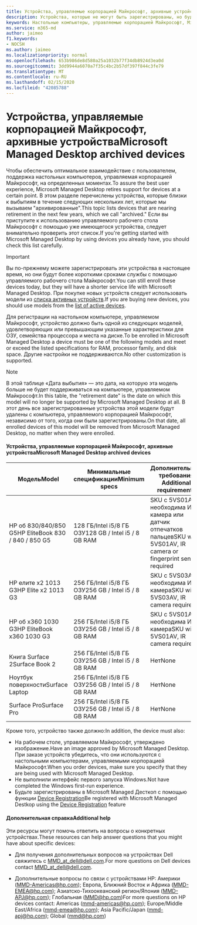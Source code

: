 ```yaml
---
title: Устройства, управляемые корпорацией Майкрософт, архивные устройства
description: Устройства, которые не могут быть зарегистрированы, но будут иметь сокращенный срок службы поддержки
keywords: Настольные компьютеры, управляемые корпорацией Майкрософт, Microsoft 365, служба, документация
ms.service: m365-md
author: jaimeo
f1.keywords:
- NOCSH
ms.author: jaimeo
ms.localizationpriority: normal
ms.openlocfilehash: 653b986de8d580a25a1032b77f34db8924d3ea0d
ms.sourcegitcommit: 3dd9944a6070a7f35c4bc2b57df397f844c3fe79
ms.translationtype: MT
ms.contentlocale: ru-RU
ms.lasthandoff: 02/15/2020
ms.locfileid: "42085788"
---
```

# <a name="microsoft-managed-desktop-archived-devices"></a><span data-ttu-id="6fd88-104">Устройства, управляемые корпорацией Майкрософт, архивные устройства</span><span class="sxs-lookup"><span data-stu-id="6fd88-104">Microsoft Managed Desktop archived devices</span></span>

<span data-ttu-id="6fd88-105">Чтобы обеспечить оптимальное взаимодействие с пользователем, поддержка настольных компьютеров, управляемая корпорацией Майкрософт, на определенных моментах.</span><span class="sxs-lookup"><span data-stu-id="6fd88-105">To assure the best user experience, Microsoft Managed Desktop retires support for devices at a certain point.</span></span> <span data-ttu-id="6fd88-106">В этом разделе перечислены устройства, которые близки к выбытиям в течение следующих нескольких лет, которые мы вызываем "архивированные".</span><span class="sxs-lookup"><span data-stu-id="6fd88-106">This topic lists devices that are nearing retirement in the next few years, which we call "archived."</span></span> <span data-ttu-id="6fd88-107">Если вы приступите к использованию управляемого рабочего стола Майкрософт с помощью уже имеющегося устройства, следует внимательно проверить этот список.</span><span class="sxs-lookup"><span data-stu-id="6fd88-107">If you're getting started with Microsoft Managed Desktop by using devices you already have, you should check this list carefully.</span></span>

>[!IMPORTANT]
><span data-ttu-id="6fd88-108">Вы по-прежнему можете зарегистрировать эти устройства в настоящее время, но они будут более короткими сроками службы с помощью управляемого рабочего стола Майкрософт.</span><span class="sxs-lookup"><span data-stu-id="6fd88-108">You can still enroll these devices today, but they will have a shorter service life with Microsoft Managed Desktop.</span></span> <span data-ttu-id="6fd88-109">При покупке новых устройств следует использовать модели из [списка активных устройств](./device-list.md).</span><span class="sxs-lookup"><span data-stu-id="6fd88-109">If you are buying new devices, you should use models from the [list of active devices](./device-list.md).</span></span>

<!-- Microsoft 365 E5; Device as a Service -->
<!-- Split from device & technologies topic. Destination topic for aka.ms/device-list  -->
<span data-ttu-id="6fd88-110">Для регистрации на настольном компьютере, управляемом Майкрософт, устройство должно быть одной из следующих моделей, удовлетворяющих или превышающим указанные характеристики для ОЗУ, семейства процессора и места на диске.</span><span class="sxs-lookup"><span data-stu-id="6fd88-110">To be enrolled in Microsoft Managed Desktop a device must be one of the following models and meet or exceed the listed specifications for RAM, processor family, and disk space.</span></span> <span data-ttu-id="6fd88-111">Другие настройки не поддерживаются.</span><span class="sxs-lookup"><span data-stu-id="6fd88-111">No other customization is supported.</span></span>



>[!NOTE]
><span data-ttu-id="6fd88-112">В этой таблице «Дата выбытия» — это дата, на которую эта модель больше не будет поддерживаться на компьютере, управляемом Майкрософт.</span><span class="sxs-lookup"><span data-stu-id="6fd88-112">In this table, the "retirement date" is the date on which this model will no longer be supported by Microsoft Managed Desktop at all.</span></span> <span data-ttu-id="6fd88-113">В этот день все зарегистрированные устройства этой модели будут удалены с компьютера, управляемого корпорацией Майкрософт, независимо от того, когда они были зарегистрированы.</span><span class="sxs-lookup"><span data-stu-id="6fd88-113">On that date, all enrolled devices of this model will be removed from Microsoft Managed Desktop, no matter when they were enrolled.</span></span>

#### <a name="microsoft-managed-desktop-archived-devices"></a><span data-ttu-id="6fd88-114">Устройства, управляемые корпорацией Майкрософт, архивные устройства</span><span class="sxs-lookup"><span data-stu-id="6fd88-114">Microsoft Managed Desktop archived devices</span></span>

| <span data-ttu-id="6fd88-115">Модель</span><span class="sxs-lookup"><span data-stu-id="6fd88-115">Model</span></span>  | <span data-ttu-id="6fd88-116">Минимальные спецификации</span><span class="sxs-lookup"><span data-stu-id="6fd88-116">Minimum specs</span></span>  | <span data-ttu-id="6fd88-117">Дополнительные требования </span><span class="sxs-lookup"><span data-stu-id="6fd88-117">Additional requirements</span></span>  | <span data-ttu-id="6fd88-118">Дата выбытия</span><span class="sxs-lookup"><span data-stu-id="6fd88-118">Retirement date</span></span> |
|---------|---------|---------|---------|
|<span data-ttu-id="6fd88-119">HP об 830/840/850 G5</span><span class="sxs-lookup"><span data-stu-id="6fd88-119">HP EliteBook 830 / 840 / 850 G5</span></span>| <span data-ttu-id="6fd88-120">128 ГБ/Intel i5/8 ГБ ОЗУ</span><span class="sxs-lookup"><span data-stu-id="6fd88-120">128 GB / Intel i5 / 8 GB RAM</span></span> | <span data-ttu-id="6fd88-121">SKU с 5VS01AV, необходима ИК-камера или датчик отпечатков пальцев</span><span class="sxs-lookup"><span data-stu-id="6fd88-121">SKU with 5VS01AV, IR camera or fingerprint sensor required</span></span>  | <span data-ttu-id="6fd88-122">**15 февраля 2023 г.**</span><span class="sxs-lookup"><span data-stu-id="6fd88-122">**Feb 15, 2023**</span></span> |
|<span data-ttu-id="6fd88-123">HP елите x2 1013 G3</span><span class="sxs-lookup"><span data-stu-id="6fd88-123">HP Elite x2 1013 G3</span></span>| <span data-ttu-id="6fd88-124">256 ГБ/Intel i5/8 ГБ ОЗУ</span><span class="sxs-lookup"><span data-stu-id="6fd88-124">256 GB / Intel i5 / 8 GB RAM</span></span> | <span data-ttu-id="6fd88-125">SKU с 5VS03AV, необходима ИК-камера</span><span class="sxs-lookup"><span data-stu-id="6fd88-125">SKU with 5VS03AV, IR camera required</span></span> |<span data-ttu-id="6fd88-126">**14 мая 2023 г.**</span><span class="sxs-lookup"><span data-stu-id="6fd88-126">**May 14, 2023**</span></span> |
|<span data-ttu-id="6fd88-127">HP об x360 1030 G3</span><span class="sxs-lookup"><span data-stu-id="6fd88-127">HP EliteBook x360 1030 G3</span></span>| <span data-ttu-id="6fd88-128">256 ГБ/Intel i5/8 ГБ ОЗУ</span><span class="sxs-lookup"><span data-stu-id="6fd88-128">256 GB / Intel i5 / 8 GB RAM</span></span> | <span data-ttu-id="6fd88-129">SKU с 5VS01AV, необходима ИК-камера</span><span class="sxs-lookup"><span data-stu-id="6fd88-129">SKU with 5VS01AV, IR camera required</span></span> |<span data-ttu-id="6fd88-130">**14 мая 2023 г.**</span><span class="sxs-lookup"><span data-stu-id="6fd88-130">**May 14, 2023**</span></span> |
|<span data-ttu-id="6fd88-131">Книга Surface 2</span><span class="sxs-lookup"><span data-stu-id="6fd88-131">Surface Book 2</span></span>| <span data-ttu-id="6fd88-132">256 ГБ/Intel i5/8 ГБ ОЗУ</span><span class="sxs-lookup"><span data-stu-id="6fd88-132">256 GB / Intel i5 / 8 GB RAM</span></span> | <span data-ttu-id="6fd88-133">Нет</span><span class="sxs-lookup"><span data-stu-id="6fd88-133">None</span></span> | <span data-ttu-id="6fd88-134">**16 ноября 2022 г.**</span><span class="sxs-lookup"><span data-stu-id="6fd88-134">**November 16, 2022**</span></span> |
|<span data-ttu-id="6fd88-135">Ноутбук поверхности</span><span class="sxs-lookup"><span data-stu-id="6fd88-135">Surface Laptop</span></span>| <span data-ttu-id="6fd88-136">256 ГБ/Intel i5/8 ГБ ОЗУ</span><span class="sxs-lookup"><span data-stu-id="6fd88-136">256 GB / Intel i5 / 8 GB RAM</span></span> | <span data-ttu-id="6fd88-137">Нет</span><span class="sxs-lookup"><span data-stu-id="6fd88-137">None</span></span> | <span data-ttu-id="6fd88-138">**20 мая 2022 г.**</span><span class="sxs-lookup"><span data-stu-id="6fd88-138">**May 20, 2022**</span></span> |
|<span data-ttu-id="6fd88-139">Surface Pro</span><span class="sxs-lookup"><span data-stu-id="6fd88-139">Surface Pro</span></span>| <span data-ttu-id="6fd88-140">256 ГБ/Intel i5/8 ГБ ОЗУ</span><span class="sxs-lookup"><span data-stu-id="6fd88-140">256 GB / Intel i5 / 8 GB RAM</span></span> | <span data-ttu-id="6fd88-141">Нет</span><span class="sxs-lookup"><span data-stu-id="6fd88-141">None</span></span> | <span data-ttu-id="6fd88-142">**15 июня 2022 г.**</span><span class="sxs-lookup"><span data-stu-id="6fd88-142">**Jun 15, 2022**</span></span> |


<span data-ttu-id="6fd88-143">Кроме того, устройство также должно:</span><span class="sxs-lookup"><span data-stu-id="6fd88-143">In addition, the device must also:</span></span>

- <span data-ttu-id="6fd88-144">На рабочем столе, управляемом Майкрософт, утверждено изображение.</span><span class="sxs-lookup"><span data-stu-id="6fd88-144">Have an image approved by Microsoft Managed Desktop.</span></span> <span data-ttu-id="6fd88-145">При заказе устройств убедитесь, что они используются с настольными компьютерами, управляемыми корпорацией Майкрософт.</span><span class="sxs-lookup"><span data-stu-id="6fd88-145">When you order devices, make sure you specify that they are being used with Microsoft Managed Desktop.</span></span>
- <span data-ttu-id="6fd88-146">Не выполнили интерфейс первого запуска Windows.</span><span class="sxs-lookup"><span data-stu-id="6fd88-146">Not have completed the Windows first-run experience.</span></span>
- <span data-ttu-id="6fd88-147">Будьте зарегистрированы в Microsoft Managed Десткоп с помощью функции [Device Registration](https://aka.ms/mmddrhelp)</span><span class="sxs-lookup"><span data-stu-id="6fd88-147">Be registered with Microsoft Managed Destkop using the [Device Registration](https://aka.ms/mmddrhelp) feature</span></span>

#### <a name="additional-help"></a><span data-ttu-id="6fd88-148">Дополнительная справка</span><span class="sxs-lookup"><span data-stu-id="6fd88-148">Additional help</span></span>

<span data-ttu-id="6fd88-149">Эти ресурсы могут помочь ответить на вопросы о конкретных устройствах.</span><span class="sxs-lookup"><span data-stu-id="6fd88-149">These resources can help answer questions that you might have about specific devices:</span></span>

- <span data-ttu-id="6fd88-150">Для получения дополнительных вопросов на устройствах Dell свяжитесь с [MMD_at_dell@dell.com](mailto:MMD_at_dell@dell.com).</span><span class="sxs-lookup"><span data-stu-id="6fd88-150">For more questions on Dell devices contact [MMD_at_dell@dell.com](mailto:MMD_at_dell@dell.com).</span></span>

- <span data-ttu-id="6fd88-151">Дополнительные вопросы по связи с устройствами HP: Америки ([MMD-Americas@hp.com](mailto:mmd-americas@hp.com)); Европа, Ближний Восток и Африка ([MMD-EMEA@hp.com](mailto:mmd-emea@hp.com)); Азиатско-Тихоокеанский регион/Япония ([MMD-APJ@hp.com](mailto:mmd-apj@hp.com)); Глобальная ([MMD@hp.com](mailto:mmd@hp.com))</span><span class="sxs-lookup"><span data-stu-id="6fd88-151">For more questions on HP devices contact: Americas ([mmd-americas@hp.com](mailto:mmd-americas@hp.com)); Europe/Middle East/Africa ([mmd-emea@hp.com](mailto:mmd-emea@hp.com)); Asia Pacific/Japan ([mmd-apj@hp.com](mailto:mmd-apj@hp.com)); Global ([mmd@hp.com](mailto:mmd@hp.com))</span></span>
